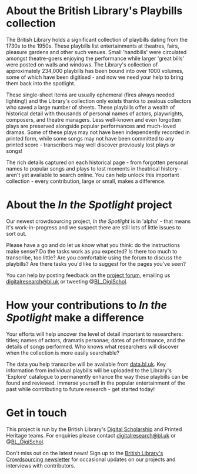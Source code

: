 
# About the British Library's Playbills collection
The British Library holds a significant collection of playbills dating from
the 1730s to the 1950s. These playbills list entertainments at theatres,
fairs, pleasure gardens and other such venues. Small 'handbills' were
circulated amongst theatre-goers enjoying the performance while larger
'great bills' were posted on walls and windows. The Library's collection
of approximately 234,000 playbills has been bound into over 1000 volumes,
some of which have been digitised - and now we need your help to 
bring them back into the spotlight.

These single-sheet items are usually ephemeral (fires always needed lighting!)
and the Library's collection only exists thanks to zealous collectors who saved a
large number of sheets. These playbills offer a wealth of
historical detail with thousands of personal names of actors, playwrights,
composers, and theatre managers. Less well-known and even forgotten
plays are preserved alongside popular performances and much-loved dramas.
Some of these plays may not have been independently recorded in printed form,
while some songs may not have been committed to any printed score -
transcribers may well discover previously lost plays or songs!

The rich details captured on each historical page - from forgotten personal names
to popular songs and plays to lost moments in theatrical history - aren't yet
available to search online. You can help unlock this important collection - 
every contribution, large or small, makes a difference.

# About the *In the Spotlight* project
Our newest crowdsourcing project, *In the Spotlight* is in 'alpha' - that 
means it's work-in-progress and we suspect there are still lots of little 
issues to sort out. 

Please have a go and do let us know what you think: do the instructions 
make sense? Do the tasks work as you expected? Is there too much to 
transcribe, too little? Are you comfortable using the forum to discuss 
the playbills? Are there tasks you'd like to suggest for the pages
you've seen?

You can help by posting feedback on the 
[project forum](https://community.libcrowds.com/), emailing us digitalresearch@bl.uk or tweeting @[BL_DigiSchol](https://twitter.com/BL_DigiSchol).

# How your contributions to *In the Spotlight* make a difference
Your efforts will help uncover the level of detail important to researchers:
titles; names of actors, dramatis personae; dates of performance, and the
details of songs performed. Who knows what researchers will discover when
the collection is more easily searchable?

The data you help transcribe will be available from
[data.bl.uk](http://data.bl.uk/). Key information from individual playbills
will be uploaded to the Library's 'Explore' catalogue to permanently enhance
the way these playbills can be found and reviewed. Immerse yourself in the
popular entertainment of the past while contributing to future research -
get started today!

# Get in touch
This project is run by the British Library's
[Digital Scholarship](http://bl.uk/digital) and Printed Heritage teams.
For enquiries please contact digitalresearch@bl.uk or
@[BL_DigiSchol](http://twitter.com/bl_digischol).

Don't miss out on the latest news! Sign up to the 
[British Library's Crowdsourcing newsletter](http://libcrowds.us11.list-manage.com/subscribe?u=08e409d3d85876a17ac4c1d09&id=e52e46328f) for occasional updates on our projects and interviews with contributors.
